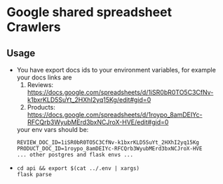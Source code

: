 <h1>Google shared spreadsheet Crawlers</h1>

<h2>Usage</h2>
<ul>
<li>You have export docs ids to your environment variables, for example your docs links are
 <ol>
    <li>Reviews: <a href="https://docs.google.com/spreadsheets/d/1iSR0bR0TO5C3CfNv-k1bxrKLD5SuYt_2HXhI2yq15Kg/edit#gid=0">https://docs.google.com/spreadsheets/d/1iSR0bR0TO5C3CfNv-k1bxrKLD5SuYt_2HXhI2yq15Kg/edit#gid=0</a></li>
    <li>Products: <a href="https://docs.google.com/spreadsheets/d/1roypo_8amDEIYc-RFCQrb3WyubMErd3bxNCJroX-HVE/edit#gid=0">https://docs.google.com/spreadsheets/d/1roypo_8amDEIYc-RFCQrb3WyubMErd3bxNCJroX-HVE/edit#gid=0</a></li>
 </ol>
your env vars should be: 
<pre><code>REVIEW_DOC_ID=1iSR0bR0TO5C3CfNv-k1bxrKLD5SuYt_2HXhI2yq15Kg
PRODUCT_DOC_ID=1roypo_8amDEIYc-RFCQrb3WyubMErd3bxNCJroX-HVE
... other postgres and flask envs ...</code></pre></li>
<li><pre><code>cd api && export $(cat ../.env | xargs)
flask parse</code></pre></li></ul>
